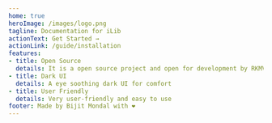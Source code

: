 ```yaml
---
home: true
heroImage: /images/logo.png
tagline: Documentation for iLib
actionText: Get Started →
actionLink: /guide/installation
features:
- title: Open Source
  details: It is a open source project and open for development by RKMVCC student
- title: Dark UI
  details: A eye soothing dark UI for comfort
- title: User Friendly
  details: Very user-friendly and easy to use
footer: Made by Bijit Mondal with ❤️
---
```

<ClientOnly>
<Vssue title="MyIssue" />
</ClientOnly>